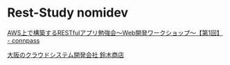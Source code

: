 # Rest-Study nomidev

[AWS上で構築するRESTfulアプリ勉強会～Web開発ワークショップ～【第1回】 - connpass](http://aws-rest-todo.connpass.com/event/10444/)

[大阪のクラウドシステム開発会社 鈴木商店](http://www.suzukishouten.co.jp/)
